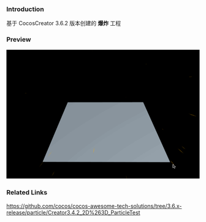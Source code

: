 ### Introduction

基于 CocosCreator 3.6.2 版本创建的 **爆炸** 工程

### Preview
![image](../../../gif/202211/2022112102.gif)

### Related Links
https://github.com/cocos/cocos-awesome-tech-solutions/tree/3.6.x-release/particle/Creator3.4.2_2D%263D_ParticleTest